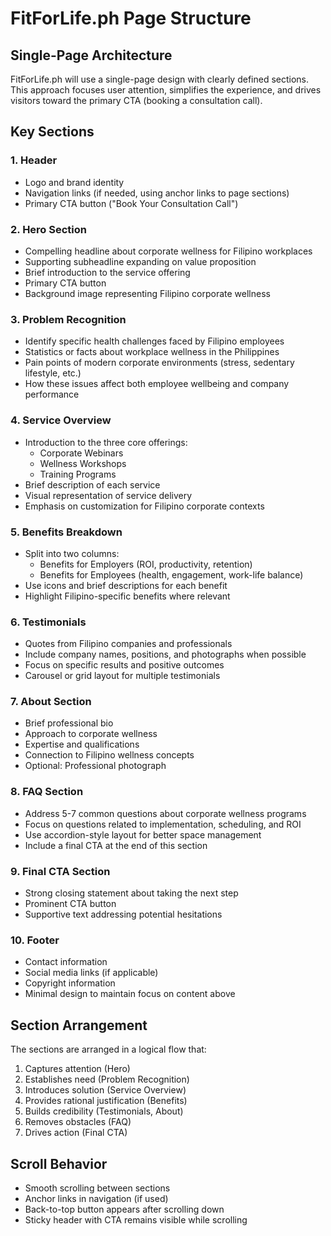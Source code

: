 # FitForLife.ph Page Structure

## Single-Page Architecture

FitForLife.ph will use a single-page design with clearly defined sections. This approach focuses user attention, simplifies the experience, and drives visitors toward the primary CTA (booking a consultation call).

## Key Sections

### 1. Header
- Logo and brand identity
- Navigation links (if needed, using anchor links to page sections)
- Primary CTA button ("Book Your Consultation Call")

### 2. Hero Section
- Compelling headline about corporate wellness for Filipino workplaces
- Supporting subheadline expanding on value proposition
- Brief introduction to the service offering
- Primary CTA button
- Background image representing Filipino corporate wellness

### 3. Problem Recognition
- Identify specific health challenges faced by Filipino employees
- Statistics or facts about workplace wellness in the Philippines
- Pain points of modern corporate environments (stress, sedentary lifestyle, etc.)
- How these issues affect both employee wellbeing and company performance

### 4. Service Overview
- Introduction to the three core offerings:
  - Corporate Webinars
  - Wellness Workshops
  - Training Programs
- Brief description of each service
- Visual representation of service delivery
- Emphasis on customization for Filipino corporate contexts

### 5. Benefits Breakdown
- Split into two columns:
  - Benefits for Employers (ROI, productivity, retention)
  - Benefits for Employees (health, engagement, work-life balance)
- Use icons and brief descriptions for each benefit
- Highlight Filipino-specific benefits where relevant

### 6. Testimonials
- Quotes from Filipino companies and professionals
- Include company names, positions, and photographs when possible
- Focus on specific results and positive outcomes
- Carousel or grid layout for multiple testimonials

### 7. About Section
- Brief professional bio
- Approach to corporate wellness
- Expertise and qualifications
- Connection to Filipino wellness concepts
- Optional: Professional photograph

### 8. FAQ Section
- Address 5-7 common questions about corporate wellness programs
- Focus on questions related to implementation, scheduling, and ROI
- Use accordion-style layout for better space management
- Include a final CTA at the end of this section

### 9. Final CTA Section
- Strong closing statement about taking the next step
- Prominent CTA button
- Supportive text addressing potential hesitations

### 10. Footer
- Contact information
- Social media links (if applicable)
- Copyright information
- Minimal design to maintain focus on content above

## Section Arrangement

The sections are arranged in a logical flow that:
1. Captures attention (Hero)
2. Establishes need (Problem Recognition)
3. Introduces solution (Service Overview)
4. Provides rational justification (Benefits)
5. Builds credibility (Testimonials, About)
6. Removes obstacles (FAQ)
7. Drives action (Final CTA)

## Scroll Behavior

- Smooth scrolling between sections
- Anchor links in navigation (if used)
- Back-to-top button appears after scrolling down
- Sticky header with CTA remains visible while scrolling
